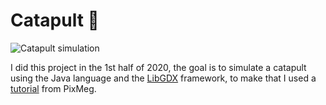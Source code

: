 # Catapult :red_circle:

![Catapult simulation](../media/catapult.png?raw=true)

I did this project in the 1st half of 2020, the goal is to simulate a catapult using the Java language and the [LibGDX](https://libgdx.badlogicgames.com/) framework, to make that I used a [tutorial](https://github.com/Pixmeg/Catapult) from PixMeg.
